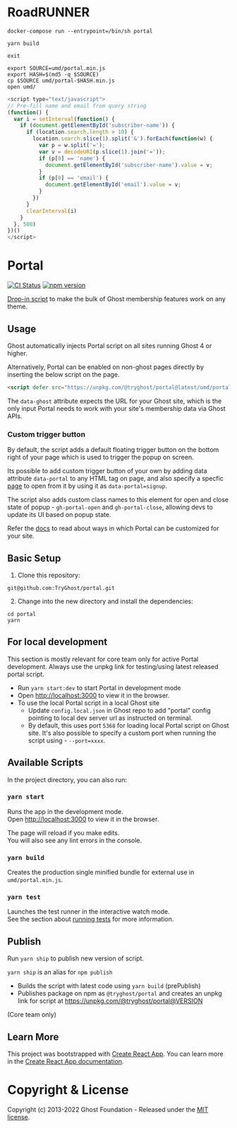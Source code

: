 # RoadRUNNER

```
docker-compose run --entrypoint=/bin/sh portal

yarn build

exit

export SOURCE=umd/portal.min.js
export HASH=$(md5 -q $SOURCE)
cp $SOURCE umd/portal-$HASH.min.js
open umd/
```

```js
<script type="text/javascript">
// Pre-fill name and email from query string
(function() {
  var i = setInterval(function() {
    if (document.getElementById('subscriber-name')) {
      if (location.search.length > 10) {
        location.search.slice(1).split('&').forEach(function(w) {
          var p = w.split('=');
          var v = decodeURI(p.slice(1).join('='));
          if (p[0] == 'name') {
            document.getElementById('subscriber-name').value = v;
          }
          if (p[0] == 'email') {
            document.getElementById('email').value = v;
          }
        })
      }
      clearInterval(i)
    }
  }, 500)
})()
</script>
```

# Portal

[![CI Status](https://github.com/TryGhost/portal/workflows/Test/badge.svg?branch=main)](https://github.com/TryGhost/portal/actions)
[![npm version](https://badge.fury.io/js/%40tryghost%2Fportal.svg)](https://badge.fury.io/js/%40tryghost%2Fportal)

[Drop-in script](https://ghost.org/help/setting-up-portal/) to make the bulk of Ghost membership features work on any theme.

## Usage

Ghost automatically injects Portal script on all sites running Ghost 4 or higher.

Alternatively, Portal can be enabled on non-ghost pages directly by inserting the below script on the page.

```html
<script defer src="https://unpkg.com/@tryghost/portal@latest/umd/portal.min.js" data-ghost="https://mymemberssite.com"></script>
```

The `data-ghost` attribute expects the URL for your Ghost site, which is the only input Portal needs to work with your site's membership data via Ghost APIs.

### Custom trigger button

By default, the script adds a default floating trigger button on the bottom right of your page which is used to trigger the popup on screen.

Its possible to add custom trigger button of your own by adding data attribute `data-portal` to any HTML tag on page, and also specify a specfic [page](https://github.com/TryGhost/Portal/blob/main/src/pages.js#L13-L22) to open from it by using it as `data-portal=signup`.

The script also adds custom class names to this element for open and close state of popup - `gh-portal-open` and `gh-portal-close`, allowing devs to update its UI based on popup state.

Refer the [docs](https://ghost.org/help/setup-members/#customize-portal-settings) to read about ways in which Portal can be customized for your site.

## Basic Setup

1. Clone this repository:

```shell
git@github.com:TryGhost/portal.git
```

2. Change into the new directory and install the dependencies:

```shell
cd portal
yarn
```

## For local development

This section is mostly relevant for core team only for active Portal development. Always use the unpkg link for testing/using latest released portal script.

- Run `yarn start:dev` to start Portal in development mode
- Open [http://localhost:3000](http://localhost:3000) to view it in the browser.
- To use the local Portal script in a local Ghost site
  - Update `config.local.json` in Ghost repo to add "portal" config pointing to local dev server url as instructed on terminal.
  - By default, this uses port `5368` for loading local Portal script on Ghost site. It's also possible to specify a custom port when running the script using - `--port=xxxx`.

## Available Scripts

In the project directory, you can also run:

### `yarn start`

Runs the app in the development mode.<br />
Open [http://localhost:3000](http://localhost:3000) to view it in the browser.

The page will reload if you make edits.<br />
You will also see any lint errors in the console.

### `yarn build`

Creates the production single minified bundle for external use in `umd/portal.min.js`.  <br />

### `yarn test`

Launches the test runner in the interactive watch mode.<br />
See the section about [running tests](https://facebook.github.io/create-react-app/docs/running-tests) for more information.


## Publish

Run `yarn ship` to publish new version of script.

`yarn ship` is an alias for `npm publish`

- Builds the script with latest code using `yarn build` (prePublish)
- Publishes package on npm as `@tryghost/portal` and creates an unpkg link for script at https://unpkg.com/@tryghost/portal@VERSION

(Core team only)

## Learn More

This project was bootstrapped with [Create React App](https://github.com/facebook/create-react-app).
You can learn more in the [Create React App documentation](https://facebook.github.io/create-react-app/docs/getting-started).

# Copyright & License

Copyright (c) 2013-2022 Ghost Foundation - Released under the [MIT license](LICENSE).
